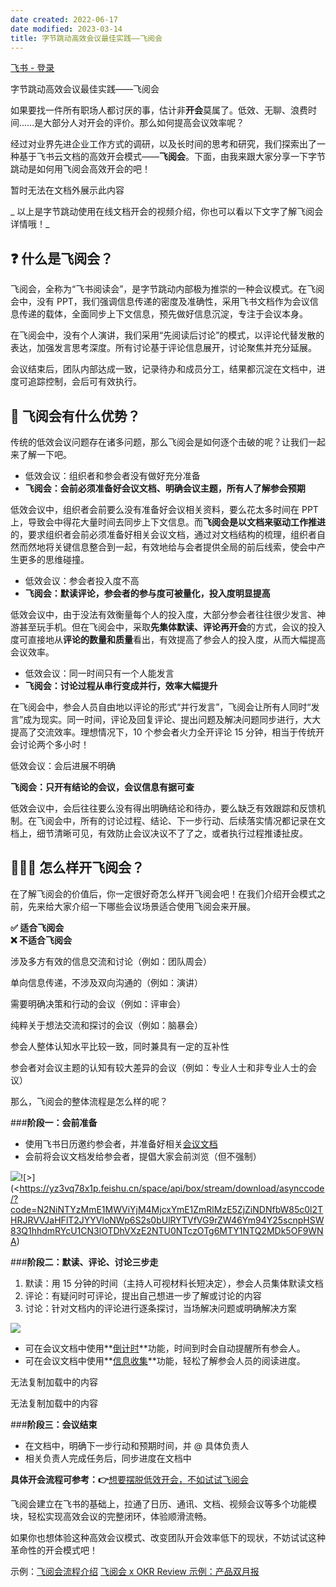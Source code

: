 ```yaml
---
date created: 2022-06-17
date modified: 2023-03-14
title: 字节跳动高效会议最佳实践——飞阅会
---
```


[飞书 - 登录](https://yz3vq78x1p.feishu.cn/docs/doccnP2fXvozancrNmcDKxnw62d)

字节跳动高效会议最佳实践——飞阅会

如果要找一件所有职场人都讨厌的事，估计非**开会**莫属了。低效、无聊、浪费时间……是大部分人对开会的评价。那么如何提高会议效率呢？

经过对业界先进企业工作方式的调研，以及长时间的思考和研究，我们探索出了一种基于飞书云文档的高效开会模式——**飞阅会**。下面，由我来跟大家分享一下字节跳动是如何用飞阅会高效开会的吧！

暂时无法在文档外展示此内容

_ 以上是字节跳动使用在线文档开会的视频介绍，你也可以看以下文字了解飞阅会详情哦！_

## ❓ 什么是飞阅会？

飞阅会，全称为“飞书阅读会”，是字节跳动内部极为推崇的一种会议模式。在飞阅会中，没有 PPT，我们强调信息传递的密度及准确性，采用飞书文档作为会议信息传递的载体，全面同步上下文信息，预先做好信息沉淀，专注于会议本身。

在飞阅会中，没有个人演讲，我们采用“先阅读后讨论”的模式，以评论代替发散的表达，加强发言思考深度。所有讨论基于评论信息展开，讨论聚焦并充分延展。

会议结束后，团队内部达成一致，记录待办和成员分工，结果都沉淀在文档中，进度可追踪控制，会后可有效执行。

## 🤩 飞阅会有什么优势？

传统的低效会议问题存在诸多问题，那么飞阅会是如何逐个击破的呢？让我们一起来了解一下吧。

- 低效会议：组织者和参会者没有做好充分准备
- **飞阅会：会前必须准备好会议文档、明确会议主题，所有人了解参会预期**

低效会议中，组织者会前要么没有准备好会议相关资料，要么花太多时间在 PPT 上，导致会中得花大量时间去同步上下文信息。而**飞阅会是以文档来驱动工作推进**的，要求组织者会前必须准备好相关会议文档，通过对文档结构的梳理，组织者自然而然地将关键信息整合到一起，有效地给与会者提供全局的前后线索，使会中产生更多的思维碰撞。

- 低效会议：参会者投入度不高
- **飞阅会：默读评论，参会者的参与度可被量化，投入度明显提高**

低效会议中，由于没法有效衡量每个人的投入度，大部分参会者往往很少发言、神游甚至玩手机。但在飞阅会中，采取**先集体默读、评论再开会**的方式，会议的投入度可直接地从**评论的数量和质量**看出，有效提高了参会人的投入度，从而大幅提高会议效率。

- 低效会议：同一时间只有一个人能发言
- **飞阅会：讨论过程从串行变成并行，效率大幅提升**

在飞阅会中，参会人员自由地以评论的形式“并行发言”，飞阅会让所有人同时“发言”成为现实。同一时间，评论及回复评论、提出问题及解决问题同步进行，大大提高了交流效率。理想情况下，10 个参会者火力全开评论 15 分钟，相当于传统开会讨论两个多小时！

低效会议：会后进展不明确

**飞阅会：只开有结论的会议，会议信息有据可查**

低效会议中，会后往往要么没有得出明确结论和待办，要么缺乏有效跟踪和反馈机制。在飞阅会中，所有的讨论过程、结论、下一步行动、后续落实情况都记录在文档上，细节清晰可见，有效防止会议决议不了了之，或者执行过程推诿扯皮。

## 🧑🏻‍💻 怎么样开飞阅会？

在了解飞阅会的价值后，你一定很好奇怎么样开飞阅会吧！在我们介绍开会模式之前，先来给大家介绍一下哪些会议场景适合使用飞阅会来开展。

**✅ 适合飞阅会**  
**❌ 不适合飞阅会**

涉及多方有效的信息交流和讨论（例如：团队周会）

单向信息传递，不涉及双向沟通的（例如：演讲）

需要明确决策和行动的会议（例如：评审会）

纯粹关于想法交流和探讨的会议（例如：脑暴会）

参会人整体认知水平比较一致，同时兼具有一定的互补性

参会者对会议主题的认知有较大差异的会议（例如：专业人士和非专业人士的会议）

那么，飞阅会的整体流程是怎么样的呢？

###**阶段一：会前准备**

- 使用飞书日历邀约参会者，并准备好相关[会议文档](https://www.feishu.cn/drive/home/?openTemplateCenter=gallery&categoryId=1145)
- 会前将会议文档发给参会者，提倡大家会前浏览（但不强制）

![](https://yz3vq78x1p.feishu.cn/space/api/box/stream/download/asynccode/?code=YmU4ZmQxNDdiZWI1YzNmNWQxNzFiZDBiNDM4ZWZmYmFfU0ozYmVnS2VTYXo1YmZ2ZHdaMExSNEI3Z0NEUlNxSDdfVG9rZW46Ym94Y24xa2o3Ym1Lb3NmTGl5OG5DVWgwaXlnXzE2NTU0NTczOTg6MTY1NTQ2MDk5OF9WNA)![>](<https://yz3vq78x1p.feishu.cn/space/api/box/stream/download/asynccode/?code=N2NiNTYzMmE1MWViYjM4MjcxYmE1ZmRlMzE5ZjZiNDNfbW85c0l2THRJRVVJaHFlT2JYYVloNWp6S2s0bUlRYTVfVG9rZW46Ym94Y25scnpHSW83Q1hhdmRYcU1CN3lOTDhVXzE2NTU0NTczOTg6MTY1NTQ2MDk5OF9WNA)

###**阶段二：默读、评论、讨论三步走**

1. 默读：用 15 分钟的时间（主持人可视材料长短决定），参会人员集体默读文档
2. 评论：有疑问时可评论，提出自己想进一步了解或讨论的内容
3. 讨论：针对文档内的评论进行逐条探讨，当场解决问题或明确解决方案

![](https://yz3vq78x1p.feishu.cn/space/api/box/stream/download/asynccode/?code=MmE0YzUwOTBkNDdhYzVjYTRmNGNkYjg0NWU4OTk1N2RfcHFLMGNweHhGWjF5d2QwZW1rcTd5Wm5iZ25ZOXN5VHdfVG9rZW46Ym94Y25mZ09kdmd4TWc3STY4empCSXBwbUVjXzE2NTU0NTczOTg6MTY1NTQ2MDk5OF9WNA)

- 可在会议文档中使用**[倒计时](https://www.feishu.cn/hc/zh-CN/articles/083603023089)**功能，时间到时会自动提醒所有参会人。
- 可在会议文档中使用**[信息收集](https://www.feishu.cn/hc/zh-CN/articles/490019170235)**功能，轻松了解参会人员的阅读进度。

无法复制加载中的内容

无法复制加载中的内容

###**阶段三：会议结束**

- 在文档中，明确下一步行动和预期时间，并 @ 具体负责人
- 相关负责人完成任务后，同步进度在文档中

**具体开会流程可参考：👉**[想要摆脱低效开会，不如试试飞阅会](https://www.feishu.cn/hc/zh-CN/articles/360049067374)

飞阅会建立在飞书的基础上，拉通了日历、通讯、文档、视频会议等多个功能模块，轻松实现高效会议的完整闭环，体验顺滑流畅。

如果你也想体验这种高效会议模式、改变团队开会效率低下的现状，不妨试试这种革命性的开会模式吧！

示例：[飞阅会流程介绍](https://yz3vq78x1p.feishu.cn/docs/doccn3p95bNoEkU2bcXJ4RZr0op) [飞阅会 x OKR Review 示例：产品双月报](https://yz3vq78x1p.feishu.cn/docs/doccnN8kvTX0Ed6O9KR9g5EHwie)
